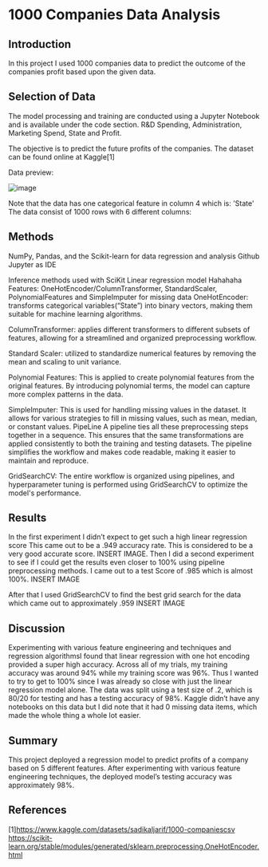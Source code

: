 
# 1000 Companies Data Analysis

## Introduction
In this project I used 1000 companies data to predict the outcome of the companies profit based upon the given data. 

## Selection of Data
The model processing and training are conducted using a Jupyter Notebook and is available under the code section. R&D Spending, Administration, Marketing Spend, State and Profit.

The objective is to predict the future profits of the companies. The dataset can be found online at Kaggle[1]

Data preview:

![image](https://github.com/MattFerrara/1000-Companies-Analysis/assets/90582699/afafb521-3d70-4996-af3b-f9134c53ee10)


Note that the data has one categorical feature in column 4 which is: 'State'
The data consist of 1000 rows with 6 different columns: 
## Methods
NumPy, Pandas, and the Scikit-learn for data regression and analysis
Github
Jupyter as IDE

Inference methods used with SciKit
Linear regression model
	 Hahahaha
Features: OneHotEncoder/ColumnTransformer, StandardScaler, PolynomialFeatures and SimpleImputer for missing data 
OneHotEncoder: transforms categorical variables(“State”) into binary vectors, making them suitable for machine learning algorithms.

ColumnTransformer: applies different transformers to different subsets of features, allowing for a streamlined and organized preprocessing workflow.

Standard Scaler: utilized to standardize numerical features by removing the mean and scaling to unit variance.

Polynomial Features: This is applied to create polynomial features from the original features. By introducing polynomial terms, the model can capture more complex patterns in the data.

SimpleImputer: This is used for handling missing values in the dataset. It allows for various strategies to fill in missing values, such as mean, median, or constant values. 
PipeLine
A pipeline ties all these preprocessing steps together in a sequence. This ensures that the same transformations are applied consistently to both the training and testing datasets. The pipeline simplifies the workflow and makes code readable, making it easier to maintain and reproduce.

GridSearchCV: The entire workflow is organized using pipelines, and hyperparameter tuning is performed using GridSearchCV to optimize the model's performance.
## Results
In the first experiment I didn’t expect to get such a high linear regression score
This came out to be a .949 accuracy rate. This is considered to be a very good accurate score. 
INSERT IMAGE.
Then I did a second experiment to see if I could get the results even closer to 100% using pipeline preprocessing methods. I came out to a test Score of .985 which is almost 100%. 
INSERT IMAGE

After that I used GridSearchCV to find the best grid search for the data which came out to approximately .959
INSERT IMAGE

## Discussion
Experimenting with various feature engineering and techniques and regression algorithmsI found that linear regression with one hot encoding provided a super high accuracy. Across all of my trials, my training accuracy was around 94% while my training score was 96%. Thus I wanted to try to  get to 100% since I was already so close with just the linear regression model alone. The data was split using a test size of .2, which is 80/20 for testing and has a testing accuracy of 98%.
Kaggle didn’t have any notebooks on this data but I did note that it had 0 missing data items, which made the whole thing a whole lot easier.

## Summary
This project deployed a regression model to predict profits of a company based on 5 different features. After experimenting with various feature engineering techniques, the deployed model’s testing accuracy was approximately 98%.

## References
[1]https://www.kaggle.com/datasets/sadikaljarif/1000-companiescsv
https://scikit-learn.org/stable/modules/generated/sklearn.preprocessing.OneHotEncoder.html
